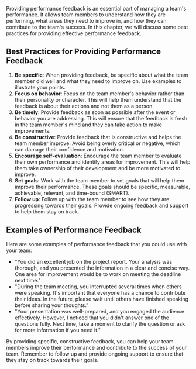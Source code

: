 

Providing performance feedback is an essential part of managing a team's performance. It allows team members to understand how they are performing, what areas they need to improve in, and how they can contribute to the team's success. In this chapter, we will discuss some best practices for providing effective performance feedback.

Best Practices for Providing Performance Feedback
-------------------------------------------------

1. **Be specific**: When providing feedback, be specific about what the team member did well and what they need to improve on. Use examples to illustrate your points.
2. **Focus on behavior**: Focus on the team member's behavior rather than their personality or character. This will help them understand that the feedback is about their actions and not them as a person.
3. **Be timely**: Provide feedback as soon as possible after the event or behavior you are addressing. This will ensure that the feedback is fresh in the team member's mind and they can take action to make improvements.
4. **Be constructive**: Provide feedback that is constructive and helps the team member improve. Avoid being overly critical or negative, which can damage their confidence and motivation.
5. **Encourage self-evaluation**: Encourage the team member to evaluate their own performance and identify areas for improvement. This will help them take ownership of their development and be more motivated to improve.
6. **Set goals**: Work with the team member to set goals that will help them improve their performance. These goals should be specific, measurable, achievable, relevant, and time-bound (SMART).
7. **Follow up**: Follow up with the team member to see how they are progressing towards their goals. Provide ongoing feedback and support to help them stay on track.

Examples of Performance Feedback
--------------------------------

Here are some examples of performance feedback that you could use with your team:

* "You did an excellent job on the project report. Your analysis was thorough, and you presented the information in a clear and concise way. One area for improvement would be to work on meeting the deadline next time."
* "During the team meeting, you interrupted several times when others were speaking. It's important that everyone has a chance to contribute their ideas. In the future, please wait until others have finished speaking before sharing your thoughts."
* "Your presentation was well-prepared, and you engaged the audience effectively. However, I noticed that you didn't answer one of the questions fully. Next time, take a moment to clarify the question or ask for more information if you need it."

By providing specific, constructive feedback, you can help your team members improve their performance and contribute to the success of your team. Remember to follow up and provide ongoing support to ensure that they stay on track towards their goals.
